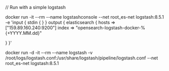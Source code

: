 
// Run with a simple logstash

docker run -it --rm --name logstashconsole --net root_es-net logstash:8.5.1 -e 'input { stdin { } } output {
   elasticsearch {
     hosts => ["159.89.160.240:9200"]
     index => "opensearch-logstash-docker-%{+YYYY.MM.dd}"
     
   }
 }'



docker run -d -it --rm --name logstash -v /root/logs/logstash.conf:/usr/share/logstash/pipeline/logstash.conf --net root_es-net logstash:8.5.1